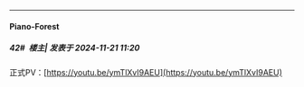 ﻿
*****

####  Piano-Forest  
##### 42#         楼主| 发表于 2024-11-21 11:20

正式PV：[https://youtu.be/ymTlXvI9AEU](https://youtu.be/ymTlXvI9AEU)

